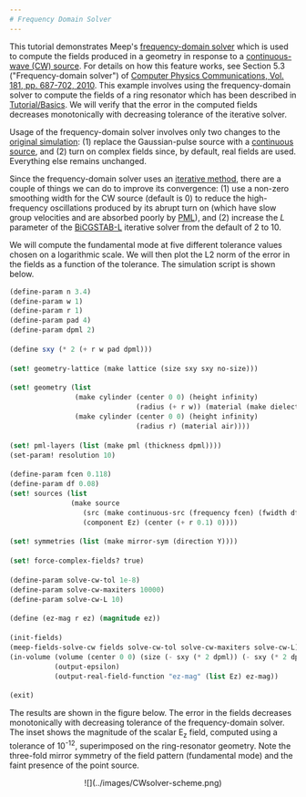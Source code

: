 ```yaml
---
# Frequency Domain Solver
---
```


This tutorial demonstrates Meep's [frequency-domain solver](../Scheme_User_Interface.md#frequency-domain-solver) which is used to compute the fields produced in a geometry in response to a [continuous-wave (CW) source](https://en.wikipedia.org/wiki/Continuous_wave). For details on how this feature works, see Section 5.3 ("Frequency-domain solver") of [Computer Physics Communications, Vol. 181, pp. 687-702, 2010](http://ab-initio.mit.edu/~oskooi/papers/Oskooi10.pdf). This example involves using the frequency-domain solver to compute the fields of a ring resonator which has been described in [Tutorial/Basics](Basics.md#modes-of-a-ring-resonator). We will verify that the error in the computed fields decreases monotonically with decreasing tolerance of the iterative solver.

Usage of the frequency-domain solver involves only two changes to the [original simulation](https://github.com/stevengj/meep/blob/master/scheme/examples/ring.ctl): (1) replace the Gaussian-pulse source with a [continuous source](../Scheme_User_Interface.md#source), and (2) turn on complex fields since, by default, real fields are used. Everything else remains unchanged.

Since the frequency-domain solver uses an [iterative method](https://en.wikipedia.org/wiki/Iterative_method), there are a couple of things we can do to improve its convergence: (1) use a non-zero smoothing width for the CW source (default is 0) to reduce the high-frequency oscillations produced by its abrupt turn on (which have slow group velocities and are absorbed poorly by [PML](../Perfectly_Matched_Layer.md)), and (2) increase the $L$ parameter of the [BiCGSTAB-L](https://en.wikipedia.org/wiki/Biconjugate_gradient_stabilized_method) iterative solver from the default of 2 to 10.

We will compute the fundamental mode at five different tolerance values chosen on a logarithmic scale. We will then plot the L2 norm of the error in the fields as a function of the tolerance. The simulation script is shown below.

```scm
(define-param n 3.4)
(define-param w 1)
(define-param r 1)
(define-param pad 4)
(define-param dpml 2)

(define sxy (* 2 (+ r w pad dpml)))

(set! geometry-lattice (make lattice (size sxy sxy no-size)))

(set! geometry (list
                (make cylinder (center 0 0) (height infinity)
                               (radius (+ r w)) (material (make dielectric (index n))))
                (make cylinder (center 0 0) (height infinity)
                               (radius r) (material air))))

(set! pml-layers (list (make pml (thickness dpml))))
(set-param! resolution 10)

(define-param fcen 0.118)
(define-param df 0.08)
(set! sources (list
               (make source
                  (src (make continuous-src (frequency fcen) (fwidth df)))
                  (component Ez) (center (+ r 0.1) 0))))

(set! symmetries (list (make mirror-sym (direction Y))))

(set! force-complex-fields? true)

(define-param solve-cw-tol 1e-8)
(define-param solve-cw-maxiters 10000)
(define-param solve-cw-L 10)

(define (ez-mag r ez) (magnitude ez))

(init-fields)
(meep-fields-solve-cw fields solve-cw-tol solve-cw-maxiters solve-cw-L)
(in-volume (volume (center 0 0) (size (- sxy (* 2 dpml)) (- sxy (* 2 dpml))))
           (output-epsilon)
           (output-real-field-function "ez-mag" (list Ez) ez-mag))

(exit)
```

The results are shown in the figure below. The error in the fields decreases monotonically with decreasing tolerance of the frequency-domain solver. The inset shows the magnitude of the scalar E<sub>z</sub> field, computed using a tolerance of 10<sup>-12</sup>, superimposed on the ring-resonator geometry. Note the three-fold mirror symmetry of the field pattern (fundamental mode) and the faint presence of the point source.

<center>
![](../images/CWsolver-scheme.png)
</center>